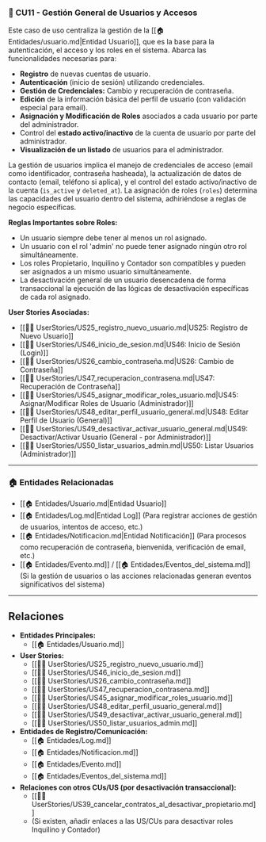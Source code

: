 ### 🔸 CU11 - Gestión General de Usuarios y Accesos

Este caso de uso centraliza la gestión de la [[🏠 Entidades/usuario.md|Entidad Usuario]], que es la base para la autenticación, el acceso y los roles en el sistema. Abarca las funcionalidades necesarias para:

*   **Registro** de nuevas cuentas de usuario.
*   **Autenticación** (inicio de sesión) utilizando credenciales.
*   **Gestión de Credenciales:** Cambio y recuperación de contraseña.
*   **Edición** de la información básica del perfil de usuario (con validación especial para email).
*   **Asignación y Modificación de Roles** asociados a cada usuario por parte del administrador.
*   Control del **estado activo/inactivo** de la cuenta de usuario por parte del administrador.
*   **Visualización de un listado** de usuarios para el administrador.

La gestión de usuarios implica el manejo de credenciales de acceso (email como identificador, contraseña hasheada), la actualización de datos de contacto (email, teléfono si aplica), y el control del estado activo/inactivo de la cuenta (`is_active` y `deleted_at`). La asignación de roles (`roles`) determina las capacidades del usuario dentro del sistema, adhiriéndose a reglas de negocio específicas.

**Reglas Importantes sobre Roles:**
*   Un usuario siempre debe tener al menos un rol asignado.
*   Un usuario con el rol 'admin' no puede tener asignado ningún otro rol simultáneamente.
*   Los roles Propietario, Inquilino y Contador son compatibles y pueden ser asignados a un mismo usuario simultáneamente.
*   La desactivación general de un usuario desencadena de forma transaccional la ejecución de las lógicas de desactivación específicas de cada rol asignado.

**User Stories Asociadas:**

- [[🧑‍💻 UserStories/US25_registro_nuevo_usuario.md|US25: Registro de Nuevo Usuario]]
- [[🧑‍💻 UserStories/US46_inicio_de_sesion.md|US46: Inicio de Sesión (Login)]]
- [[🧑‍💻 UserStories/US26_cambio_contraseña.md|US26: Cambio de Contraseña]]
- [[🧑‍💻 UserStories/US47_recuperacion_contrasena.md|US47: Recuperación de Contraseña]]
- [[🧑‍💻 UserStories/US45_asignar_modificar_roles_usuario.md|US45: Asignar/Modificar Roles de Usuario (Administrador)]]
- [[🧑‍💻 UserStories/US48_editar_perfil_usuario_general.md|US48: Editar Perfil de Usuario (General)]]
- [[🧑‍💻 UserStories/US49_desactivar_activar_usuario_general.md|US49: Desactivar/Activar Usuario (General - por Administrador)]]
- [[🧑‍💻 UserStories/US50_listar_usuarios_admin.md|US50: Listar Usuarios (Administrador)]]

---

### 🏠 Entidades Relacionadas

- [[🏠 Entidades/Usuario.md|Entidad Usuario]]
- [[🏠 Entidades/Log.md|Entidad Log]] (Para registrar acciones de gestión de usuarios, intentos de acceso, etc.)
- [[🏠 Entidades/Notificacion.md|Entidad Notificación]] (Para procesos como recuperación de contraseña, bienvenida, verificación de email, etc.)
- [[🏠 Entidades/Evento.md]] / [[🏠 Entidades/Eventos_del_sistema.md]] (Si la gestión de usuarios o las acciones relacionadas generan eventos significativos del sistema)

---

## Relaciones

- **Entidades Principales:**
    - [[🏠 Entidades/Usuario.md]]
- **User Stories:**
    - [[🧑‍💻 UserStories/US25_registro_nuevo_usuario.md]]
    - [[🧑‍💻 UserStories/US46_inicio_de_sesion.md]]
    - [[🧑‍💻 UserStories/US26_cambio_contraseña.md]]
    - [[🧑‍💻 UserStories/US47_recuperacion_contrasena.md]]
    - [[🧑‍💻 UserStories/US45_asignar_modificar_roles_usuario.md]]
    - [[🧑‍💻 UserStories/US48_editar_perfil_usuario_general.md]]
    - [[🧑‍💻 UserStories/US49_desactivar_activar_usuario_general.md]]
    - [[🧑‍💻 UserStories/US50_listar_usuarios_admin.md]]
- **Entidades de Registro/Comunicación:**
    - [[🏠 Entidades/Log.md]]
    - [[🏠 Entidades/Notificacion.md]]
    - [[🏠 Entidades/Evento.md]]
    - [[🏠 Entidades/Eventos_del_sistema.md]]
- **Relaciones con otros CUs/US (por desactivación transaccional):**
    - [[🧑‍💻 UserStories/US39_cancelar_contratos_al_desactivar_propietario.md]]
    - (Si existen, añadir enlaces a las US/CUs para desactivar roles Inquilino y Contador)
